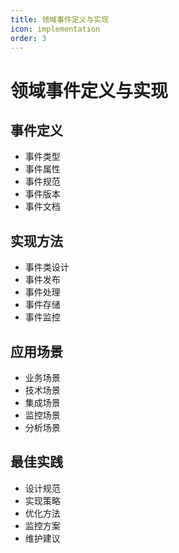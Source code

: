 ```yaml
---
title: 领域事件定义与实现
icon: implementation
order: 3
---
```


# 领域事件定义与实现

## 事件定义
- 事件类型
- 事件属性
- 事件规范
- 事件版本
- 事件文档

## 实现方法
- 事件类设计
- 事件发布
- 事件处理
- 事件存储
- 事件监控

## 应用场景
- 业务场景
- 技术场景
- 集成场景
- 监控场景
- 分析场景

## 最佳实践
- 设计规范
- 实现策略
- 优化方法
- 监控方案
- 维护建议
